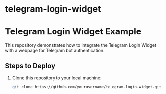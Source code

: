 # telegram-login-widget
# Telegram Login Widget Example

This repository demonstrates how to integrate the Telegram Login Widget with a webpage for Telegram bot authentication.

## Steps to Deploy

1. Clone this repository to your local machine:
   ```bash
   git clone https://github.com/yourusername/telegram-login-widget.git
